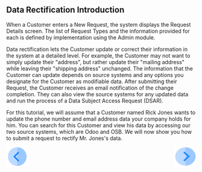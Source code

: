 ## Data Rectification Introduction

When a Customer enters a New Request, the system displays the Request Details screen. The list of Request Types and the information provided for each is defined by implementation using the Admin module.

Data rectification lets the Customer update or correct their information in the system at a detailed level. For example, the Customer may not want to simply update their "address", but rather update their "mailing address" while leaving their "shipping address" unchanged. The information that the Customer can update depends on source systems and any options you designate for the Customer as modifiable data. After submitting their Request, the Customer receives an email notification of the change completion. They can also view the source systems for any updated data and run the process of a Data Subject Access Request (DSAR).

For this tutorial, we will assume that a Customer named Rick Jones wants to update the phone number and email address data your company holds for him. You can search for this Customer and view his data by accessing our two source systems, which are Odoo and OSB. We will now show you how to submit a request to rectify Mr. Jones's data.



[![Previous](../images/Previous.png)](01_Rectify_Data_Main.md)[<img align="right" width="60" height="54" src="../images/Next.png">](03_01_Rectify_Data_Tutorial.md)
